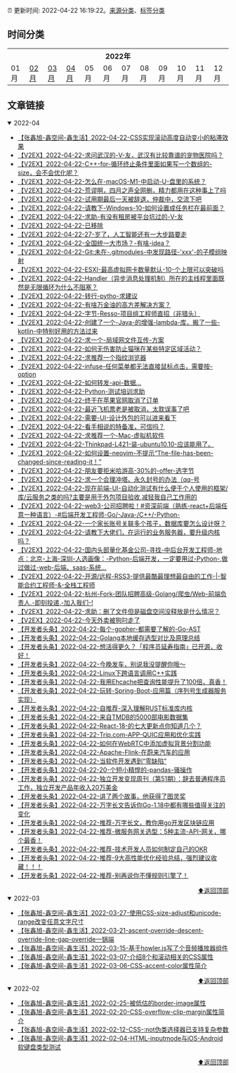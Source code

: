 :alarm_clock: 更新时间: 2022-04-22 16:19:22。[来源分类](./README.md)、[标签分类](./TAGS.md)

## 时间分类

<table>

<tr>
<th colspan="12">2022年</th>
</tr>
<tr>
<td>01月</td>
<td><a href="#2022-02">02月</a></td>
<td><a href="#2022-03">03月</a></td>
<td><a href="#2022-04">04月</a></td>
<td>05月</td>
<td>06月</td>
<td>07月</td>
<td>08月</td>
<td>09月</td>
<td>10月</td>
<td>11月</td>
<td>12月</td>
</tr>

</table>

## 文章链接

<details open>
<summary id="2022-04">
 2022-04
</summary>


- [【张鑫旭-鑫空间-鑫生活】2022-04-22-CSS实现滚动高度自动变小的粘滞效果](https://www.zhangxinxu.com/wordpress/2022/04/css-sticky-size-change/) 
- [【V2EX】2022-04-22-求问武汉的-V-友，武汉有比较靠谱的宠物医院吗？](https://www.v2ex.com/t/848687) 
- [【V2EX】2022-04-22-C++-for-循环终止条件里面如果写一个数组的-size，会不会优化呢？](https://www.v2ex.com/t/848686) 
- [【V2EX】2022-04-22-怎么在-macOS-M1-中启动-U-盘里的系统？](https://www.v2ex.com/t/848685) 
- [【V2EX】2022-04-22-荒谬啊，四月之声全网删，精力都用在这种事上了吗](https://www.v2ex.com/t/848684) 
- [【V2EX】2022-04-22-试用期最后一天被辞退，仲裁中，交流下吧](https://www.v2ex.com/t/848683) 
- [【V2EX】2022-04-22-请教下-Windows-10-如何设置成任务栏在最前面？](https://www.v2ex.com/t/848682) 
- [【V2EX】2022-04-22-求助-有没有租房被平台坑过的-V-友](https://www.v2ex.com/t/848681) 
- [【V2EX】2022-04-22-已移除](https://www.v2ex.com/t/848680) 
- [【V2EX】2022-04-22-27-岁了，人工智能还有一大步路要走](https://www.v2ex.com/t/848679) 
- [【V2EX】2022-04-22-全国统一大市场？-有啥-idea？](https://www.v2ex.com/t/848678) 
- [【V2EX】2022-04-22-Git:未在-.gitmodules-中发现路径-'xxx'-的子模组映射](https://www.v2ex.com/t/848677) 
- [【V2EX】2022-04-22-ESXI-最高虚拟网卡数量默认-10-个上限可以突破吗](https://www.v2ex.com/t/848676) 
- [【V2EX】2022-04-22-Handler（异步消息处理机制）所在的主线程里面既然是无限循环为什么不阻塞？](https://www.v2ex.com/t/848675) 
- [【V2EX】2022-04-22-转行-pytho-求建议](https://www.v2ex.com/t/848674) 
- [【V2EX】2022-04-22-有啥万金油的高方差解决方案？](https://www.v2ex.com/t/848673) 
- [【V2EX】2022-04-22-字节-Resso-项目组工程师直招（非猎头）](https://www.v2ex.com/t/848672) 
- [【V2EX】2022-04-22-创建了一个-Java-的增强-lambda-库，搬了一些-kotlin-中特别好用的方法过来](https://www.v2ex.com/t/848669) 
- [【V2EX】2022-04-22-求一个-局域网文件互传-方案](https://www.v2ex.com/t/848667) 
- [【V2EX】2022-04-22-如何无伤害防止猫咪在某些特定区域活动？](https://www.v2ex.com/t/848666) 
- [【V2EX】2022-04-22-求推荐一个指纹浏览器](https://www.v2ex.com/t/848665) 
- [【V2EX】2022-04-22-infuse-任何菜单都无法直接鼠标点击，需要按-option](https://www.v2ex.com/t/848664) 
- [【V2EX】2022-04-22-如何转发-api-数据...](https://www.v2ex.com/t/848662) 
- [【V2EX】2022-04-22-Python-测试培训求助](https://www.v2ex.com/t/848661) 
- [【V2EX】2022-04-22-终于在苹果官网取消了订单](https://www.v2ex.com/t/848660) 
- [【V2EX】2022-04-22-最近飞机票老是被取消，太耽误事了吧](https://www.v2ex.com/t/848659) 
- [【V2EX】2022-04-22-需要-UI-设计外包的可以进来看下](https://www.v2ex.com/t/848658) 
- [【V2EX】2022-04-22-看手相说的特备准，可信吗？](https://www.v2ex.com/t/848657) 
- [【V2EX】2022-04-22-求推荐一个-Mac-虚拟机软件](https://www.v2ex.com/t/848656) 
- [【V2EX】2022-04-22-Thinkpad-L421-装-ubuntu10.10-应该能用了。](https://www.v2ex.com/t/848655) 
- [【V2EX】2022-04-22-如何设置-neovim-不提示“The-file-has-been-changed-since-reading-it！”](https://www.v2ex.com/t/848654) 
- [【V2EX】2022-04-22-朋友要拒米哈游高-30%的-offer-选字节](https://www.v2ex.com/t/848653) 
- [【V2EX】2022-04-22-求一个合理冲塔。永久封号的办法（qq-号](https://www.v2ex.com/t/848652) 
- [【V2EX】2022-04-22-现在前端-UI-自动化测试有什么便于个人使用的框架/库/云服务之类的吗?主要是用于外包项目验收,减轻我自己工作用的](https://www.v2ex.com/t/848650) 
- [【V2EX】2022-04-22-web3-公司招聘啦！#资深前端（熟练-react+后端任意一种语言）-#后端开发工程师-Go/-Java-/C++/-Python-](https://www.v2ex.com/t/848649) 
- [【V2EX】2022-04-22-一个家长账号关联多个孩子，数据库要怎么设计呀？](https://www.v2ex.com/t/848647) 
- [【V2EX】2022-04-22-请教下大佬们，在运行的业务服务器，要升级内核吗？](https://www.v2ex.com/t/848646) 
- [【V2EX】2022-04-22-国内头部量化基金公司-寻找-中后台开发工程师-地点：北京-上海-深圳-人选画像：-Python-后端开发，一定要用过-Python-,做过做过-web-后端、saas-系统...](https://www.v2ex.com/t/848645) 
- [【V2EX】2022-04-22-开源/远程-RSS3-提供最酷最理想最自由的工作-|-智能合约工程师-&-全栈工程师](https://www.v2ex.com/t/848643) 
- [【V2EX】2022-04-22-杭州-Fork-团队招聘高级-Golang/爬虫/Web-前端负责人,-即刻投递,-加入我们-!](https://www.v2ex.com/t/848642) 
- [【V2EX】2022-04-22-求助：删了文件但是磁盘空间没释放是什么情况？](https://www.v2ex.com/t/848641) 
- [【V2EX】2022-04-22-今天外卖被狗叼走了](https://www.v2ex.com/t/848640) 
- [【开发者头条】2022-04-22-每个-gopher-都需要了解的-Go-AST](https://toutiao.io/k/w1je9qc) 
- [【开发者头条】2022-04-22-Golang本地缓存选型对比及原理总结](https://toutiao.io/k/0jakz0b) 
- [【开发者头条】2022-04-22-想活得更久？「程序员延寿指南」已开源，收好！](https://toutiao.io/k/xvjb20a) 
- [【开发者头条】2022-04-22-今晚发车，别说我没提醒你哦～](https://toutiao.io/k/n6kc8vf) 
- [【开发者头条】2022-04-22-Linux下跨语言调用C++实践](https://toutiao.io/k/umur1kx) 
- [【开发者头条】2022-04-22-我用Ehcache把查询性能提升了100倍，真香！](https://toutiao.io/k/34vbbez) 
- [【开发者头条】2022-04-22-玩转-Spring-Boot-应用篇（序列号生成器服务实现）](https://toutiao.io/k/iqvtjct) 
- [【开发者头条】2022-04-22-自推荐-深入理解RUST标准库内核](https://toutiao.io/k/9v4ko6h) 
- [【开发者头条】2022-04-22-来自TMDB的5000部电影数据集](https://toutiao.io/k/bylfdkg) 
- [【开发者头条】2022-04-22-React-18-的七大更新点你知道几个？](https://toutiao.io/k/0w9qcji) 
- [【开发者头条】2022-04-22-Trip.com-APP-QUIC应用和优化实践](https://toutiao.io/k/nfersyf) 
- [【开发者头条】2022-04-22-如何在WebRTC中添加虚拟背景分割功能](https://toutiao.io/k/o32qycm) 
- [【开发者头条】2022-04-22-Apache-Flink-在蔚来汽车的应用](https://toutiao.io/k/mlsa9j7) 
- [【开发者头条】2022-04-22-当软件开发遇到“零缺陷”](https://toutiao.io/k/qmcrb50) 
- [【开发者头条】2022-04-22-20-个短小精悍的-pandas-骚操作](https://toutiao.io/k/76sq5i3) 
- [【开发者头条】2022-04-22-独立开发变现周刊（第51期）：辞去普通程序员工作，独立开发产品年收入20万美金](https://toutiao.io/k/nzdr6cy) 
- [【开发者头条】2022-04-22-讲了两个故事，他获得了图灵奖](https://toutiao.io/k/xqrpfws) 
- [【开发者头条】2022-04-22-万字长文告诉你Go-1.18中都有哪些值得关注的变化](https://toutiao.io/k/eg9fdw4) 
- [【开发者头条】2022-04-22-推荐-万字长文，教你用go开发区块链应用](https://toutiao.io/k/3f3i7ey) 
- [【开发者头条】2022-04-22-推荐-微服务网关选型：5种主流-API-网关，哪个最香！](https://toutiao.io/k/jtyo70d) 
- [【开发者头条】2022-04-22-推荐-技术开发人员如何制定自己的OKR](https://toutiao.io/k/zq8oiet) 
- [【开发者头条】2022-04-22-推荐-9大高性能优化经验总结，强烈建议收藏！！！](https://toutiao.io/k/26za4ep) 
- [【开发者头条】2022-04-22-推荐-别再说你不懂规则引擎了！](https://toutiao.io/k/edts5o5) 

<div align="right"><a href="#时间分类">⬆返回顶部</a></div>
</details>

<details open>
<summary id="2022-03">
 2022-03
</summary>


- [【张鑫旭-鑫空间-鑫生活】2022-03-27-使用CSS-size-adjust和unicode-range改变任意文字尺寸](https://www.zhangxinxu.com/wordpress/2022/03/css-size-adjust-font-unicode-range/) 
- [【张鑫旭-鑫空间-鑫生活】2022-03-21-ascent-override-descent-override-line-gap-override一锅端](https://www.zhangxinxu.com/wordpress/2022/03/css-ascent-override-descent/) 
- [【张鑫旭-鑫空间-鑫生活】2022-03-15-基于howler.js写了个音频播放器组件](https://www.zhangxinxu.com/wordpress/2022/03/howler-js-audio-player/) 
- [【张鑫旭-鑫空间-鑫生活】2022-03-07-介绍8个和滚动相关的CSS属性](https://www.zhangxinxu.com/wordpress/2022/03/10-css-scroll-scrollbar/) 
- [【张鑫旭-鑫空间-鑫生活】2022-03-06-CSS-accent-color属性简介](https://www.zhangxinxu.com/wordpress/2022/03/css-accent-color/) 

<div align="right"><a href="#时间分类">⬆返回顶部</a></div>
</details>

<details open>
<summary id="2022-02">
 2022-02
</summary>


- [【张鑫旭-鑫空间-鑫生活】2022-02-25-被低估的border-image属性](https://www.zhangxinxu.com/wordpress/2022/02/css-border-image-tap-highlight/) 
- [【张鑫旭-鑫空间-鑫生活】2022-02-20-CSS-overflow-clip-margin属性简介](https://www.zhangxinxu.com/wordpress/2022/02/css-overflow-clip-margin/) 
- [【张鑫旭-鑫空间-鑫生活】2022-02-12-CSS-:not伪类选择器已支持复杂参数](https://www.zhangxinxu.com/wordpress/2022/02/css-not-pseudo-class-list-argument/) 
- [【张鑫旭-鑫空间-鑫生活】2022-02-04-HTML-inputmode与iOS-Android软键盘类型测试](https://www.zhangxinxu.com/wordpress/2022/02/html-inputmode-keyboard/) 

<div align="right"><a href="#时间分类">⬆返回顶部</a></div>
</details>

